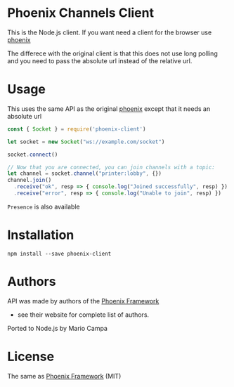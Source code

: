 # Phoenix Channels Client
This is the Node.js client. If you want need a client for the browser use [phoenix](https://www.npmjs.com/package/phoenix)

The differece with the original client is that this does not use long polling and you need to pass the absolute url instead of the relative url.

# Usage
This uses the same API as the original [phoenix](https://www.npmjs.com/package/phoenix) except that it needs an absolute url
```javascript
const { Socket } = require('phoenix-client')

let socket = new Socket("ws://example.com/socket")

socket.connect()

// Now that you are connected, you can join channels with a topic:
let channel = socket.channel("printer:lobby", {})
channel.join()
  .receive("ok", resp => { console.log("Joined successfully", resp) })
  .receive("error", resp => { console.log("Unable to join", resp) })
```

`Presence` is also available

# Installation
`npm install --save phoenix-client`

# Authors
API was made by authors of the [Phoenix Framework](http://www.phoenixframework.org/)
- see their website for complete list of authors.

Ported to Node.js by Mario Campa

# License

The same as [Phoenix Framework](http://www.phoenixframework.org/) (MIT)